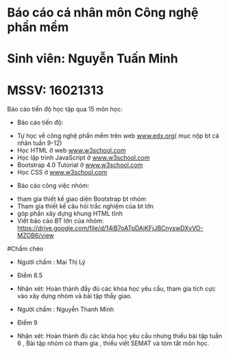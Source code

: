 # Báo cáo cá nhân môn Công nghệ phần mềm

# Sinh viên: Nguyễn Tuấn Minh
# MSSV: 16021313
Báo cáo tiến độ học tập qua 15 môn học:
-	Báo cáo tiến độ:
+ Tự học về công nghệ phần mềm trên web www.edx.org( mục nộp bt cá nhân tuần 9-12)
+ Học HTML ở web www.w3school.com
+ Học lập trình JavaScript ở www.w3school.com
+ Bootstrap 4.0 Tutorial ở www.w3school.com
+ Học CSS ở www.w3school.com

-	Báo cáo công việc nhóm:
+ tham gia thiết kế giao diện Bootstrap bt nhóm
+ Tham gia thiết kế câu hỏi trắc nghiệm của bt lớn
+ góp phần xây dựng khung HTML tĩnh 
+ Viết báo cáo BT lớn của nhóm: https://drive.google.com/file/d/14iB7oATpDAjKFjJBCnyswDXvVO-MZOB6/view
 

#Chấm chéo
- Người chấm : Mai Thị Lý 
- Điểm 8.5
- Nhận xét: Hoàn thành đầy đủ các khóa học yêu cầu, tham gia tích cực vào xây dựng nhóm và bài tập thầy giao.

- Người chấm : Nguyễn Thanh Minh
- Điểm 9
- Nhận xét: Hoàn thành đủ các khóa học yêu cầu nhưng thiếu bài tập tuần 6 , Bài tập nhóm có tham gia , thiếu viết SEMAT và tóm tắt môn học.

